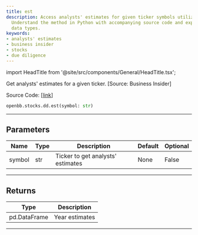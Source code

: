 ```yaml
---
title: est
description: Access analysts' estimates for given ticker symbols utilizing OpenBB.
  Understand the method in Python with accompanying source code and expected return
  data types.
keywords:
- analysts' estimates
- business insider
- stocks
- due diligence
---
```


import HeadTitle from '@site/src/components/General/HeadTitle.tsx';

<HeadTitle title="stocks.dd.est - Reference | OpenBB SDK Docs" />

Get analysts' estimates for a given ticker. [Source: Business Insider]

Source Code: [[link](https://github.com/OpenBB-finance/OpenBB/tree/main/openbb_terminal/stocks/due_diligence/business_insider_model.py#L76)]

```python
openbb.stocks.dd.est(symbol: str)
```

---

## Parameters

| Name | Type | Description | Default | Optional |
| ---- | ---- | ----------- | ------- | -------- |
| symbol | str | Ticker to get analysts' estimates | None | False |


---

## Returns

| Type | Description |
| ---- | ----------- |
| pd.DataFrame | Year estimates |
---
